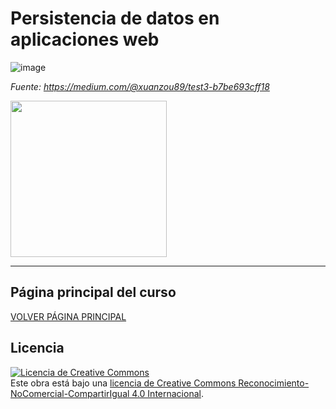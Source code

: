 # Persistencia de datos en aplicaciones web

![image](https://github.com/user-attachments/assets/b65c3e22-5aa2-4c79-b880-bc5f6bfadbc8)


*Fuente: https://medium.com/@xuanzou89/test3-b7be693cff18*

<img src="https://github.com/user-attachments/assets/beee5849-099c-4bc6-ab5e-14b7437052c4" height="250px"/>

___

## Página principal del curso
[VOLVER PÁGINA PRINCIPAL](https://github.com/alvarocimadevilla/DESARROLLO-WEB-SERVIDOR)

## Licencia

<a rel="license" href="http://creativecommons.org/licenses/by-nc-sa/4.0/"><img alt="Licencia de Creative Commons" style="border-width:0" src="https://i.creativecommons.org/l/by-nc-sa/4.0/88x31.png" /></a><br />Este obra está bajo una <a rel="license" href="http://creativecommons.org/licenses/by-nc-sa/4.0/">licencia de Creative Commons Reconocimiento-NoComercial-CompartirIgual 4.0 Internacional</a>.
